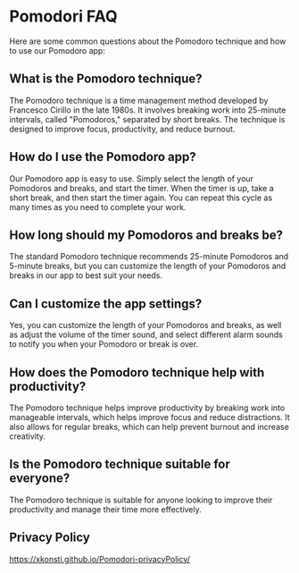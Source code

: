 # Pomodori FAQ

Here are some common questions about the Pomodoro technique and how to use our Pomodoro app:

## What is the Pomodoro technique?

The Pomodoro technique is a time management method developed by Francesco Cirillo in the late 1980s. It involves breaking work into 25-minute intervals, called "Pomodoros," separated by short breaks. The technique is designed to improve focus, productivity, and reduce burnout.

## How do I use the Pomodoro app?

Our Pomodoro app is easy to use. Simply select the length of your Pomodoros and breaks, and start the timer. When the timer is up, take a short break, and then start the timer again. You can repeat this cycle as many times as you need to complete your work.

## How long should my Pomodoros and breaks be?

The standard Pomodoro technique recommends 25-minute Pomodoros and 5-minute breaks, but you can customize the length of your Pomodoros and breaks in our app to best suit your needs.

## Can I customize the app settings?

Yes, you can customize the length of your Pomodoros and breaks, as well as adjust the volume of the timer sound, and select different alarm sounds to notify you when your Pomodoro or break is over.

## How does the Pomodoro technique help with productivity?

The Pomodoro technique helps improve productivity by breaking work into manageable intervals, which helps improve focus and reduce distractions. It also allows for regular breaks, which can help prevent burnout and increase creativity.

## Is the Pomodoro technique suitable for everyone?

The Pomodoro technique is suitable for anyone looking to improve their productivity and manage their time more effectively.

## Privacy Policy

https://xkonsti.github.io/Pomodori-privacyPolicy/
